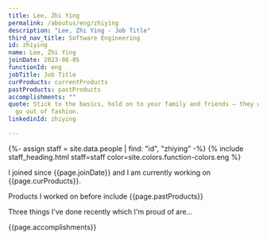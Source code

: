 ```yaml
---
title: Lee, Zhi Ying
permalink: /aboutus/eng/zhiying
description: "Lee, Zhi Ying - Job Title"
third_nav_title: Software Engineering
id: zhiying
name: Lee, Zhi Ying
joinDate: 2023-08-05
functionId: eng
jobTitle: Job Title
curProducts: currentProducts
pastProducts: pastProducts
accomplishments: ""
quote: Stick to the basics, hold on to your family and friends – they will never
  go out of fashion.
linkedinId: zhiying

---
```


{%- assign staff = site.data.people | find: "id", "zhiying" -%}
{% include staff_heading.html staff=staff color=site.colors.function-colors.eng %}

<p>I joined since {{page.joinDate}} and I am currently working on {{page.curProducts}}.</p>

<p>Products I worked on before include {{page.pastProducts}}</p>

<p>Three things I've done recently which I'm proud of are...</p>
{{page.accomplishments}}
